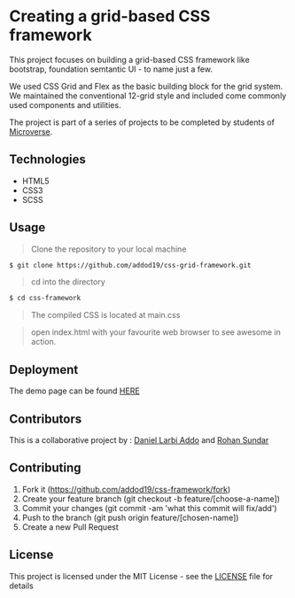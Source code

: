 # Creating a grid-based CSS framework

This project focuses on building a grid-based CSS framework like bootstrap, foundation semtantic UI - to name just a few.

We used CSS Grid and Flex as the basic building block for the grid system. We maintained the conventional 12-grid style and included come commonly used components and utilities. 

The project is part of a series of projects to be completed by students of [Microverse](https://www.microverse.org/ "The Global School for Remote Software Developers!").

## Technologies

- HTML5
- CSS3
- SCSS

## Usage

> Clone the repository to your local machine

```sh
$ git clone https://github.com/addod19/css-grid-framework.git
```

> cd into the directory

```sh
$ cd css-framework
```

> The compiled CSS is located at main.css

> open index.html with your favourite web browser to see awesome in action.

## Deployment

The demo page can be found [HERE]( https://addod19.github.io/css-framework)

## Contributors


This is a collaborative project by : [Daniel Larbi Addo](https://github.com/addod19) and [Rohan Sundar](https://github.com/rsundar)

## Contributing

1. Fork it (https://github.com/addod19/css-framework/fork)
2. Create your feature branch (git checkout -b feature/[choose-a-name])
3. Commit your changes (git commit -am 'what this commit will fix/add')
4. Push to the branch (git push origin feature/[chosen-name])
5. Create a new Pull Request

## License

This project is licensed under the MIT License - see the [LICENSE](./LICENSE.md) file for details